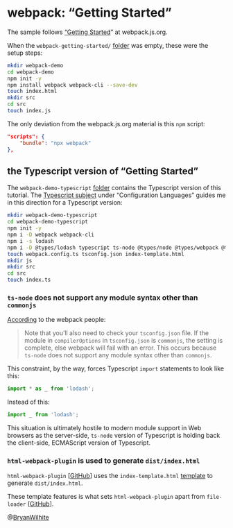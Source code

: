 # webpack: “Getting Started”

The sample follows [“Getting Started](https://webpack.js.org/guides/getting-started/)” at webpack.js.org.

When the `webpack-getting-started/` [folder](../webpack-getting-started) was empty, these were the setup steps:

```bash
mkdir webpack-demo
cd webpack-demo
npm init -y
npm install webpack webpack-cli --save-dev
touch index.html
mkdir src
cd src
touch index.js
```

The only deviation from the webpack.js.org material is this `npm` script:

```json
"scripts": {
    "bundle": "npx webpack"
},
```

## the Typescript version of “Getting Started”

The `webpack-demo-typescript` [folder](./webpack-demo-typescript) contains the Typescript version of this tutorial. The [Typescript subject](https://webpack.js.org/configuration/configuration-languages/#typescript) under “Configuration Languages” guides me in this direction for a Typescript version:

```bash
mkdir webpack-demo-typescript
cd webpack-demo-typescript
npm init -y
npm i -D webpack webpack-cli
npm i -s lodash
npm i -D @types/lodash typescript ts-node @types/node @types/webpack @types/html-webpack-plugin html-webpack-plugin
touch webpack.config.ts tsconfig.json index-template.html
mkdir js
mkdir src
cd src
touch index.ts
```

### `ts-node` does not support any module syntax other than `commonjs`

[According](https://webpack.js.org/configuration/configuration-languages/#typescript) to the webpack people:

> Note that you’ll also need to check your `tsconfig.json` file. If the module in `compilerOptions` in `tsconfig.json` is `commonjs`, the setting is complete, else webpack will fail with an error. This occurs because `ts-node` does not support any module syntax other than `commonjs`.

This constraint, by the way, forces Typescript `import` statements to look like this:

```typescript
import * as _ from 'lodash';
```

Instead of this:

```typescript
import _ from 'lodash';
```

This situation is ultimately hostile to modern module support in Web browsers as the server-side, `ts-node` version of Typescript is holding back the client-side, ECMAScript version of Typescript.

### `html-webpack-plugin` is used to generate `dist/index.html`

`html-webpack-plugin` [[GitHub](https://github.com/jantimon/html-webpack-plugin)] uses the `index-template.html` [template](./webpack-demo-typescript/index-template.html) to generate `dist/index.html`.

These template features is what sets `html-webpack-plugin` apart from `file-loader` [[GitHub](https://github.com/webpack-contrib/file-loader)].

@[BryanWilhite](https://twitter.com/BryanWilhite)
